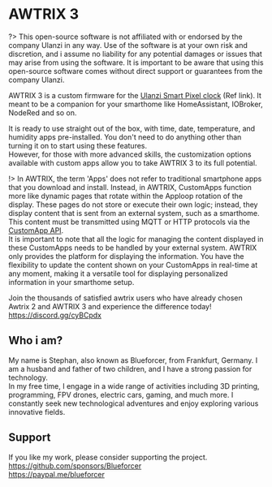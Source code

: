 # AWTRIX 3

?> This open-source software is not affiliated with or endorsed by the company Ulanzi in any way. Use of the software is at your own risk and discretion, and i assume no liability for any potential damages or issues that may arise from using the software. It is important to be aware that using this open-source software comes without direct support or guarantees from the company Ulanzi.
  
AWTRIX 3 is a custom firmware for the [Ulanzi Smart Pixel clock](https://www.ulanzi.com/products/ulanzi-pixel-smart-clock-2882?ref=28e02dxl) (Ref link). 
It meant to be a companion for your smarthome like HomeAssistant, IOBroker, NodeRed and so on.    
   
It is ready to use straight out of the box, with time, date, temperature, and humidity apps pre-installed. You don't need to do anything other than turning it on to start using these features.     
However, for those with more advanced skills, the customization options available with custom apps allow you to take AWTRIX 3 to its full potential.  

!> In AWTRIX, the term 'Apps' does not refer to traditional smartphone apps that you download and install. Instead, in AWTRIX, CustomApps function more like dynamic pages that rotate within the Apploop rotation of the display. These pages do not store or execute their own logic; instead, they display content that is sent from an external system, such as a smarthome. This content must be transmitted using MQTT or HTTP protocols via the [CustomApp API](https://blueforcer.github.io/awtrix3/#/api?id=custom-apps-and-notifications).  
It is important to note that all the logic for managing the content displayed in these CustomApps needs to be handled by your external system. AWTRIX only provides the platform for displaying the information. You have the flexibility to update the content shown on your CustomApps in real-time at any moment, making it a versatile tool for displaying personalized information in your smarthome setup.  
  
Join the thousands of satisfied awtrix users who have already chosen Awtrix 2 and AWTRIX 3 and experience the difference today! 
https://discord.gg/cyBCpdx  

## Who i am?
My name is Stephan, also known as Blueforcer, from Frankfurt, Germany. I am a husband and father of two children, and I have a strong passion for technology.  
In my free time, I engage in a wide range of activities including 3D printing, programming, FPV drones, electric cars, gaming, and much more. I constantly seek new technological adventures and enjoy exploring various innovative fields.
  
## Support

If you like my work, please consider supporting the project.  
https://github.com/sponsors/Blueforcer  
https://paypal.me/blueforcer  

